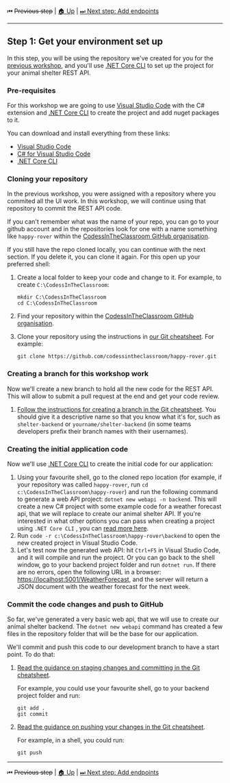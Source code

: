 ⏮ ~~Previous step~~&nbsp;|&nbsp;[🏠 Up](./00-index.md)&nbsp;|&nbsp;[⏭ Next step: Add endpoints](./02-create-endpoints.md)

----

## Step 1: Get your environment set up

In this step, you will be using the repository we've created for you for the [previous workshop](../workshop1), and you'll use [.NET Core CLI] to set up the project for your animal shelter REST API.

### Pre-requisites

For this workshop we are going to use [Visual Studio Code] with the C# extension and [.NET Core CLI] to create the project and add nuget packages to it.

You can download and install everything from these links:
- [Visual Studio Code]
- [C# for Visual Studio Code](https://marketplace.visualstudio.com/items?itemName=ms-vscode.csharp)
- [.NET Core CLI]

### Cloning your repository

In the previous workshop, you were assigned with a repository where you commited all the UI work. In this workshop, we will continue using that repository to commit the REST API code.

If you can't remember what was the name of your repo, you can go to your github account and in the repositories look for one with a name something like `happy-rover` within the [CodessInTheClassroom GitHub organisation].

If you still have the repo cloned locally, you can continue with the next section. If you delete it, you can clone it again. For this open up your preferred shell:

1. Create a local folder to keep your code and change to it. For example, to
   create `C:\CodessInTheClassroom`:

       mkdir C:\CodessInTheClassroom
       cd C:\CodessInTheClassroom

2. Find your repository within the [CodessInTheClassroom GitHub organisation].

3. Clone your repository using the instructions in [our Git
   cheatsheet](../git-cheatsheet.md#clone). For example:

       git clone https://github.com/codessintheclassroom/happy-rover.git

### Creating a branch for this workshop work

Now we'll create a new branch to hold all the new code for the REST API. This will allow to submit a pull request at the end and get your code review.

1. [Follow the instructions for creating a branch in the Git cheatsheet](../git-cheatsheet.md#create-a-branch). You should give it a descriptive name so that you know what it's for, such as `shelter-backend` or `yourname/shelter-backend` (in some teams developers prefix their branch names with their usernames).

### Creating the initial application code

Now we'll use [.NET Core CLI] to create the initial code for our
application:

1. Using your favourite shell, go to the cloned repo location (for example, if your repository was called `happy-rover`, run `cd c:\CodessInTheClassroom\happy-rover`) and run the following command to  generate a web API project: `dotnet new webapi -n backend`. This will create a new C# project with some example code for a weather forecast api, that we will replace to create our animal shelter API.
If you're interested in what other options you can pass when creating a project using `.NET Core CLI` , you can [read more here](https://docs.microsoft.com/en-us/dotnet/core/tools/dotnet-new).
2. Run `code -r c:\CodessInTheClassroom\happy-rover\backend` to open the new created project in Visual Studio Code.
3. Let's test now the generated web API: hit `Ctrl+F5` in Visual Studio Code, and it will compile and run the project. Or you can go back to the shell window, go to your backend project folder and run `dotnet run`. If there are no errors, open the following URL in a browser: [https://localhost:5001/WeatherForecast](https://localhost:5001/WeatherForecast), and the server will return a JSON document with the weather forecast for the next week.

### Commit the code changes and push to GitHub

So far, we've generated a very basic web api, that we will use to create our animal shelter backend. The `dotnet new webapi` command has created a few files in the repository folder that will be the base for our application.

We'll commit and push this code to our development branch to have a start point. To do that:
1. [Read the guidance on staging changes and committing in the Git cheatsheet](../git-cheatsheet.md#commit).

   For example, you could use your favourite shell, go to your backend project folder and run:

       git add .
       git commit

2. [Read the guidance on pushing your changes in the Git cheatsheet](../git-cheatsheet.md#push).

   For example, in a shell, you could run:

       git push

[.NET Core CLI]: https://dotnet.microsoft.com/download/dotnet-core/3.1
[Visual Studio Code]: https://code.visualstudio.com/download
[CodessInTheClassroom GitHub organisation]: https://github.com/codessintheclassroom

----

⏮ ~~Previous step~~&nbsp;|&nbsp;[🏠 Up](./00-index.md)&nbsp;|&nbsp;[⏭ Next step: Add endpoints](./02-create-endpoints.md)
